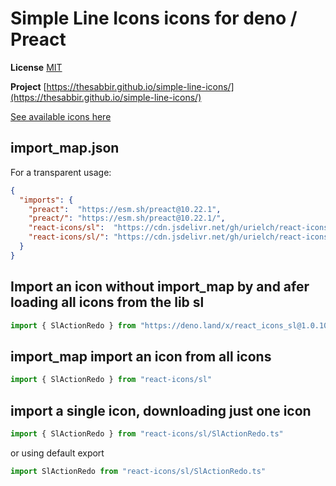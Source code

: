 # Simple Line Icons icons for deno / Preact

**License** [MIT](https://opensource.org/licenses/MIT)

**Project** [https://thesabbir.github.io/simple-line-icons/](https://thesabbir.github.io/simple-line-icons/)

[See available icons here](https://react-icons.deno.dev/sl)

## import_map.json

For a transparent usage:

```json
{
  "imports": {
    "preact":  "https://esm.sh/preact@10.22.1",
    "preact/": "https://esm.sh/preact@10.22.1/",
    "react-icons/sl":  "https://cdn.jsdelivr.net/gh/urielch/react-icons-sl@1.0.10/mod.ts",
    "react-icons/sl/": "https://cdn.jsdelivr.net/gh/urielch/react-icons-sl@1.0.10/ico/",
  }
}
```

## Import an icon without import_map by and afer loading all icons from the lib sl

```ts
import { SlActionRedo } from "https://deno.land/x/react_icons_sl@1.0.10/mod.ts"
```

## import_map import an icon from all icons

```ts
import { SlActionRedo } from "react-icons/sl"
```

## import a single icon, downloading just one icon

```ts
import { SlActionRedo } from "react-icons/sl/SlActionRedo.ts"
```

or using default export

```ts
import SlActionRedo from "react-icons/sl/SlActionRedo.ts"
```

